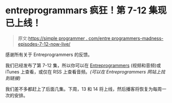 # entreprogrammars 疯狂！第 7-12 集现已上线！

> 原文:[https://simple programmer . com/entre programmers-madness-episodes-7-12-now-live/](https://simpleprogrammer.com/entreprogrammers-madness-episodes-7-12-now-live/)

感谢所有关于 Entreprogrammers 的反馈。

我们已经发布了第 7-12 集，所以你可以在 [Entreprogrammers](http://entreprogrammers.com) (视频和音频)或 iTunes 上查看，或仅在 RSS 上查看音频。*(可以在 Entreprogrammers 网站上找到链接)*

我们差不多都赶上了后面几集。下周，13 和 14 将上线，然后播客将恢复为每周一次的安排。